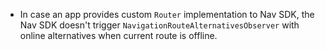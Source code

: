 - In case an app provides custom `Router` implementation to Nav SDK, the Nav SDK doesn't trigger `NavigationRouteAlternativesObserver` with online alternatives when current route is offline.

